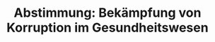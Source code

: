 ---
layout: abstimmung
title: "Abstimmung: Bekämpfung von Korruption im Gesundheitswesen"
categories:
 - Recht
 - Verbraucherschutz
 - Gesundheit
tags:
 - Korruption
 - Bestechung
abstimmung:
 legislaturperiode: 18
 bundestagssitzung: 164
 abstimmung: 1
links:
 - title: https://www.bundestag.de/parlament/plenum/abstimmung/abstimmung?id=391
   url: https://www.bundestag.de/parlament/plenum/abstimmung/abstimmung?id=391
 - title: http://www.abgeordnetenwatch.de/bekaempfung_von_korruption_im_gesundheitswesen-1105-789.html
   url: http://www.abgeordnetenwatch.de/bekaempfung_von_korruption_im_gesundheitswesen-1105-789.html
data:
 - title: Abstimmungsergebnis 20160414_1-data.pdf
   url: /res/abstimmungsliste/20160414_1-data.pdf
 - title: Abstimmungsergebnis 20160414_1_xls-data.csv
   url: /res/abstimmungsliste/analyses/20160414_1_xls-data.csv
documents:
 - title: Drucksache 18/06446.pdf
   url: http://dip21.bundestag.de/dip21/btd/18/064/1806446.pdf
   local: /res/abstimmungsdaten/018-164-01/1806446.pdf
 - title: Drucksache 18/08106.pdf
   url: http://dip21.bundestag.de/dip21/btd/18/081/1808106.pdf
   local: /res/abstimmungsdaten/018-164-01/1808106.pdf
preview: |
     Deutscher Bundestag
    
     164. Sitzung des Deutschen Bundestages
     am Donnerstag, 14.April 2016
    
     Endgültiges Ergebnis der Namentlichen Abstimmung Nr. 1
    
     Gesetzentwurf der Bundesregierung
     Entwurf eines Gesetzes zur Bekämpfung von Korruption im Gesundheitswesen
     Drs. 18/6446 und 18/8106
    
     Abgegebene Stimmen insgesamt:
    
     576
    
     Nicht abgegebene Stimmen:
     Ja-Stimmen:
    
     54
     464
    
     Nein-Stimmen:
    
     58
    
     Enthaltungen:
    
     54
    
     Ungültige:
    
     Berlin, den 14.04.2016
    
     0
    
     Beginn: 17:19
     Ende: 17:22
---